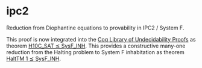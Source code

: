 # ipc2
Reduction from Diophantine equations to provability in IPC2 / System F.

This proof is now integrated into the [Coq Library of Undecidability Proofs](https://github.com/uds-psl/coq-library-undecidability) as theorem [H10C_SAT ⪯ SysF_INH](https://github.com/uds-psl/coq-library-undecidability/blob/coq-8.13/theories/SystemF/Reductions/H10C_SAT_to_SysF_INH.v).
This provides a constructive many-one reduction from the Halting problem to System F inhabitation as theorem [HaltTM 1 ⪯ SysF_INH](https://github.com/uds-psl/coq-library-undecidability/blob/coq-8.13/theories/SystemF/Reductions/HaltTM_1_to_SysF_INH.v).
